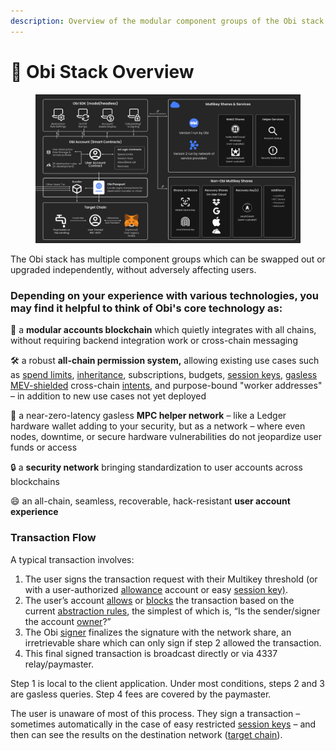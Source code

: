 ```yaml
---
description: Overview of the modular component groups of the Obi stack
---
```


# 🧩 Obi Stack Overview

<figure><img src="../.gitbook/assets/Obi Stack Dark.png" alt=""><figcaption></figcaption></figure>

The Obi stack has multiple component groups which can be swapped out or upgraded independently, without adversely affecting users.

### Depending on your experience with various technologies, you may find it helpful to think of Obi's core technology as:

🧩 a **modular accounts blockchain** which quietly integrates with all chains, without requiring backend integration work or cross-chain messaging

🛠️ a robust **all-chain permission system,** allowing existing use cases such as [spend limits](../glossary.md#spendlimit), [inheritance](../glossary.md#inheritance), subscriptions, budgets, [session keys](../glossary.md#sessionkey), [gasless](../glossary.md#gasless-mpc) [MEV-shielded](../glossary.md#mev-shielded-intent) cross-chain [intents](../glossary.md#intent), and purpose-bound "worker addresses" – in addition to new use cases not yet deployed

🔑 a near-zero-latency gasless **MPC helper network** – like a Ledger hardware wallet adding to your security, but as a network – where even nodes, downtime, or secure hardware vulnerabilities do not jeopardize user funds or access

🔒 a **security network** bringing standardization to user accounts across blockchains

😄 an all-chain, seamless, recoverable, hack-resistant **user account experience**

### Transaction Flow

A typical transaction involves:

1. The user signs the transaction request with their Multikey threshold (or with a user-authorized [allowance](../glossary.md#spendlimit) account or easy [session key)](../glossary.md#sessionkey).
2. The user’s account [allows](../glossary.md#allow-list) or [blocks](../glossary.md#block-list) the transaction based on the current [abstraction rules](broken-reference), the simplest of which is, “Is the sender/signer the account [owner](../glossary.md#owner)?”
3. The Obi [signer](../glossary.md#signer) finalizes the signature with the network share, an irretrievable share which can only sign if step 2 allowed the transaction.
4. This final signed transaction is broadcast directly or via 4337 relay/paymaster.

Step 1 is local to the client application. Under most conditions, steps 2 and 3 are gasless queries. Step 4 fees are covered by the paymaster.

The user is unaware of most of this process. They sign a transaction – sometimes automatically in the case of easy restricted [session keys](../glossary.md#sessionkey) – and then can see the results on the destination network ([target chain](../glossary.md#target-chain)).

